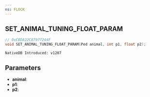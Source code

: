 ```yaml
---
ns: FLOCK
---
```

## SET_ANIMAL_TUNING_FLOAT_PARAM

```c
// 0xCBDA22C87977244F
void SET_ANIMAL_TUNING_FLOAT_PARAM(Ped animal, int p1, float p2);
```

```
NativeDB Introduced: v1207
```

## Parameters
* **animal**:
* **p1**:
* **p2**:
